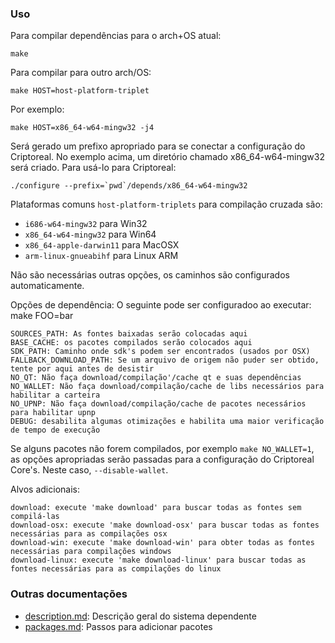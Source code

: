 ### Uso

Para compilar dependências para o arch+OS atual:

    make

Para compilar para outro arch/OS:

    make HOST=host-platform-triplet

Por exemplo:

    make HOST=x86_64-w64-mingw32 -j4

Será gerado um prefixo apropriado para se conectar a configuração do Criptoreal. No exemplo acima, um diretório chamado x86_64-w64-mingw32 será criado. Para usá-lo para Criptoreal:

    ./configure --prefix=`pwd`/depends/x86_64-w64-mingw32

Plataformas comuns `host-platform-triplets` para compilação cruzada são:

- `i686-w64-mingw32` para Win32
- `x86_64-w64-mingw32` para Win64
- `x86_64-apple-darwin11` para MacOSX
- `arm-linux-gnueabihf` para Linux ARM

Não são necessárias outras opções, os caminhos são configurados automaticamente.

Opções de dependência:
O seguinte pode ser configuradoo ao executar: make FOO=bar

    SOURCES_PATH: As fontes baixadas serão colocadas aqui
    BASE_CACHE: os pacotes compilados serão colocados aqui
    SDK_PATH: Caminho onde sdk's podem ser encontrados (usados por OSX)
    FALLBACK_DOWNLOAD_PATH: Se um arquivo de origem não puder ser obtido, tente por aqui antes de desistir
    NO_QT: Não faça download/compilação'/cache qt e suas dependências
    NO_WALLET: Não faça download/compilação/cache de libs necessários para habilitar a carteira
    NO_UPNP: Não faça download/compilação/cache de pacotes necessários para habilitar upnp
    DEBUG: desabilita algumas otimizações e habilita uma maior verificação de tempo de execução
    
Se alguns pacotes não forem compilados, por exemplo `make NO_WALLET=1`, as opções apropriadas serão passadas para a configuração do Criptoreal Core's. Neste caso, `--disable-wallet`.

Alvos adicionais:

    download: execute 'make download' para buscar todas as fontes sem compilá-las
    download-osx: execute 'make download-osx' para buscar todas as fontes necessárias para as compilações osx
    download-win: execute 'make download-win' para obter todas as fontes necessárias para compilações windows
    download-linux: execute 'make download-linux' para buscar todas as fontes necessárias para as compilações do linux

### Outras documentações

- [description.md](description.md): Descrição geral do sistema dependente
- [packages.md](packages.md): Passos para adicionar pacotes

